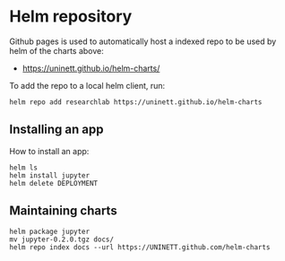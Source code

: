 # Helm repository



Github pages is used to automatically host a indexed repo to be used by helm of the charts above:

* <https://uninett.github.io/helm-charts/>

To add the repo to a local helm client, run:

```
helm repo add researchlab https://uninett.github.io/helm-charts
```

## Installing an app

How to install an app:

```
helm ls
helm install jupyter
helm delete DEPLOYMENT
```



## Maintaining charts

```
helm package jupyter
mv jupyter-0.2.0.tgz docs/
helm repo index docs --url https://UNINETT.github.com/helm-charts

```
